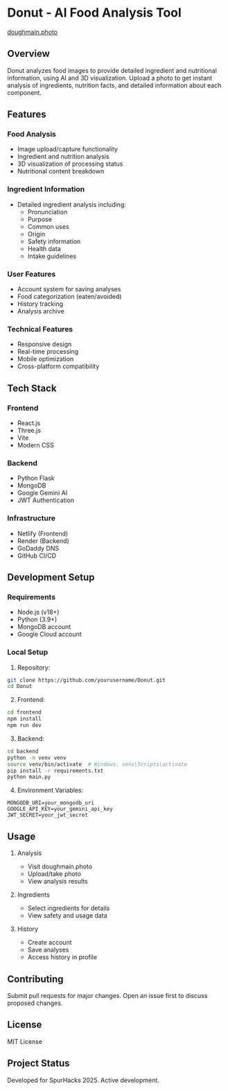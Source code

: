 # Donut - AI Food Analysis Tool

[doughmain.photo](https://doughmain.photo)

## Overview
Donut analyzes food images to provide detailed ingredient and nutritional information, using AI and 3D visualization. Upload a photo to get instant analysis of ingredients, nutrition facts, and detailed information about each component.

## Features

### Food Analysis
- Image upload/capture functionality
- Ingredient and nutrition analysis
- 3D visualization of processing status
- Nutritional content breakdown

### Ingredient Information
- Detailed ingredient analysis including:
  - Pronunciation
  - Purpose
  - Common uses
  - Origin
  - Safety information
  - Health data
  - Intake guidelines

### User Features
- Account system for saving analyses
- Food categorization (eaten/avoided)
- History tracking
- Analysis archive

### Technical Features
- Responsive design
- Real-time processing
- Mobile optimization
- Cross-platform compatibility

## Tech Stack

### Frontend
- React.js
- Three.js
- Vite
- Modern CSS

### Backend
- Python Flask
- MongoDB
- Google Gemini AI
- JWT Authentication

### Infrastructure
- Netlify (Frontend)
- Render (Backend)
- GoDaddy DNS
- GitHub CI/CD

## Development Setup

### Requirements
- Node.js (v18+)
- Python (3.9+)
- MongoDB account
- Google Cloud account

### Local Setup

1. Repository:
```bash
git clone https://github.com/yourusername/Donut.git
cd Donut
```

2. Frontend:
```bash
cd frontend
npm install
npm run dev
```

3. Backend:
```bash
cd backend
python -m venv venv
source venv/bin/activate  # Windows: venv\Scripts\activate
pip install -r requirements.txt
python main.py
```

4. Environment Variables:
```
MONGODB_URI=your_mongodb_uri
GOOGLE_API_KEY=your_gemini_api_key
JWT_SECRET=your_jwt_secret
```

## Usage

1. Analysis
   - Visit doughmain.photo
   - Upload/take photo
   - View analysis results

2. Ingredients
   - Select ingredients for details
   - View safety and usage data

3. History
   - Create account
   - Save analyses
   - Access history in profile

## Contributing
Submit pull requests for major changes. Open an issue first to discuss proposed changes.

## License
MIT License

## Project Status
Developed for SpurHacks 2025. Active development.
